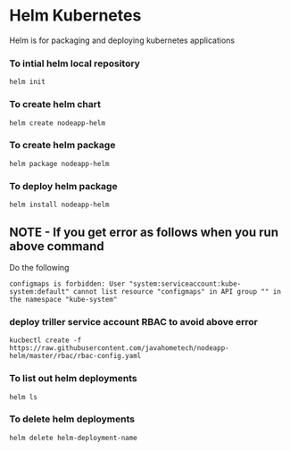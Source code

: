 # Helm Kubernetes
Helm is for packaging and deploying kubernetes applications


### To intial helm local repository
```
helm init
```
### To create helm chart
```
helm create nodeapp-helm
```
### To create helm package
```
helm package nodeapp-helm
```
### To deploy helm package
```
helm install nodeapp-helm
```
## NOTE - If you get error as follows when you run above command 
Do the following 
```
configmaps is forbidden: User "system:serviceaccount:kube-system:default" cannot list resource "configmaps" in API group "" in the namespace "kube-system"
```

###  deploy triller service account RBAC to avoid above error
```
kucbectl create -f https://raw.githubusercontent.com/javahometech/nodeapp-helm/master/rbac/rbac-config.yaml
```

### To list out helm deployments
```
helm ls
```
### To delete helm deployments
```
helm delete helm-deployment-name
```
